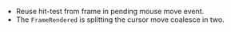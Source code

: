 * Reuse hit-test from frame in pending mouse move event.
* The `FrameRendered` is splitting the cursor move coalesce in two.